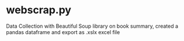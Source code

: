 # webscrap.py
Data Collection with Beautiful Soup library on book summary, created a pandas dataframe and export as .xslx excel file
